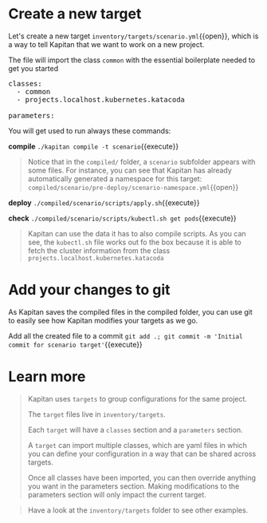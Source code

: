 # Create a new target
Let's create a new target `inventory/targets/scenario.yml`{{open}}, which is a way to tell Kapitan that we want to work on a new project.

The file will import the class `common` with the essential boilerplate needed to get you started
<pre class="file" data-filename="inventory/targets/scenario.yml" data-target="replace">
classes:
  - common
  - projects.localhost.kubernetes.katacoda

parameters:
</pre>

You will get used to run always these commands:

**compile** `./kapitan compile -t scenario`{{execute}}
> Notice that in the `compiled/` folder, a `scenario` subfolder appears with some files. 
> For instance, you can see that Kapitan has already automatically generated a namespace for this target: `compiled/scenario/pre-deploy/scenario-namespace.yml`{{open}}

**deploy** `./compiled/scenario/scripts/apply.sh`{{execute}}

**check** `./compiled/scenario/scripts/kubectl.sh get pods`{{execute}}
> Kapitan can use the data it has to also compile scripts. As you can see, the `kubectl.sh` file works out fo the box
> because it is able to fetch the cluster information from the class `projects.localhost.kubernetes.katacoda`

# Add your changes to git
As Kapitan saves the compiled files in the compiled folder, you can use git to easily see how Kapitan modifies your targets as we go.

Add all the created file to a commit 
`git add .; git commit -m 'Initial commit for scenario target'`{{execute}}

# Learn more
> Kapitan uses `targets` to group configurations for the same project. 
> 
> The `target` files live in `inventory/targets`. 
> 
> Each `target` will have a `classes` section and a `parameters` section.
> 
> A `target` can import multiple classes, which are yaml files in which you can define your configuration in a way that can be shared across targets. 
> 
> Once all classes have been imported, you can then override anything you want in the parameters section. Making modifications to the parameters section will only impact the current target. 


>Have a look at the `inventory/targets` folder to see other examples.